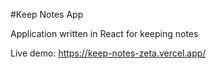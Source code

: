 #Keep Notes App

Application written in React for keeping notes

Live demo: https://keep-notes-zeta.vercel.app/
